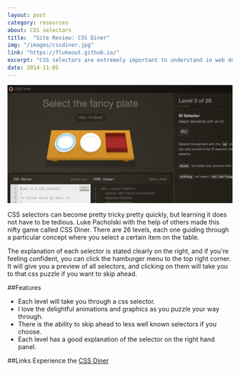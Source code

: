 ```yaml
---
layout: post
category: resources
about: CSS selectors
title:  "Site Review: CSS Diner"
img: "/images/cssdiner.jpg"
link: "https://flukeout.github.io/"
excerpt: "CSS selectors are extremely important to understand in web design and this site makes gives a fun interesting way to help you learn your selectors."
date: 2014-11-05
---
```


![HomePage](/images/cssdiner.jpg)

CSS selectors can become pretty tricky pretty quickly, but learning it does not have to be tedious. Luke Pacholski with the help of others made this nifty game called CSS Diner. There are 26 levels, each one guiding through a particular concept where you select a certain item on the table.

The explanation of each selector is stated clearly on the right, and if you're feeling confident, you can click the hamburger menu to the top right corner. It will give you a preview of all selectors, and clicking on them will take you to that css puzzle if you want to skip ahead.

##Features

- Each level will take you through a css selector.
- I love the delightful animations and graphics as you puzzle your way through.
- There is the ability to skip ahead to less well known selectors if you choose.
- Each level has a good explanation of the selector on the right hand panel.



##Links
Experience the [CSS Diner](https://flukeout.github.io/)
